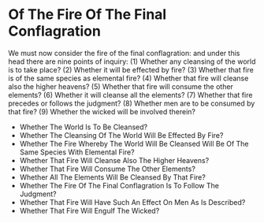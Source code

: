 # Of The Fire Of The Final Conflagration

We must now consider the fire of the final conflagration: and under this head there are nine points of inquiry:
(1) Whether any cleansing of the world is to take place?
(2) Whether it will be effected by fire?
(3) Whether that fire is of the same species as elemental fire?
(4) Whether that fire will cleanse also the higher heavens?
(5) Whether that fire will consume the other elements?
(6) Whether it will cleanse all the elements?
(7) Whether that fire precedes or follows the judgment?
(8) Whether men are to be consumed by that fire?
(9) Whether the wicked will be involved therein?

* Whether The World Is To Be Cleansed?
* Whether The Cleansing Of The World Will Be Effected By Fire?
* Whether The Fire Whereby The World Will Be Cleansed Will Be Of The Same Species With Elemental Fire?
* Whether That Fire Will Cleanse Also The Higher Heavens?
* Whether That Fire Will Consume The Other Elements?
* Whether All The Elements Will Be Cleansed By That Fire?
* Whether The Fire Of The Final Conflagration Is To Follow The Judgment?
* Whether That Fire Will Have Such An Effect On Men As Is Described?
* Whether That Fire Will Engulf The Wicked?